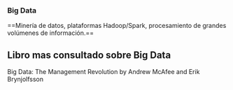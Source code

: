 
### Big Data


==Minería de datos, plataformas Hadoop/Spark,
procesamiento de grandes volúmenes de
información.==

## Libro mas consultado sobre Big Data

 Big Data: The Management Revolution by Andrew McAfee and Erik Brynjolfsson

